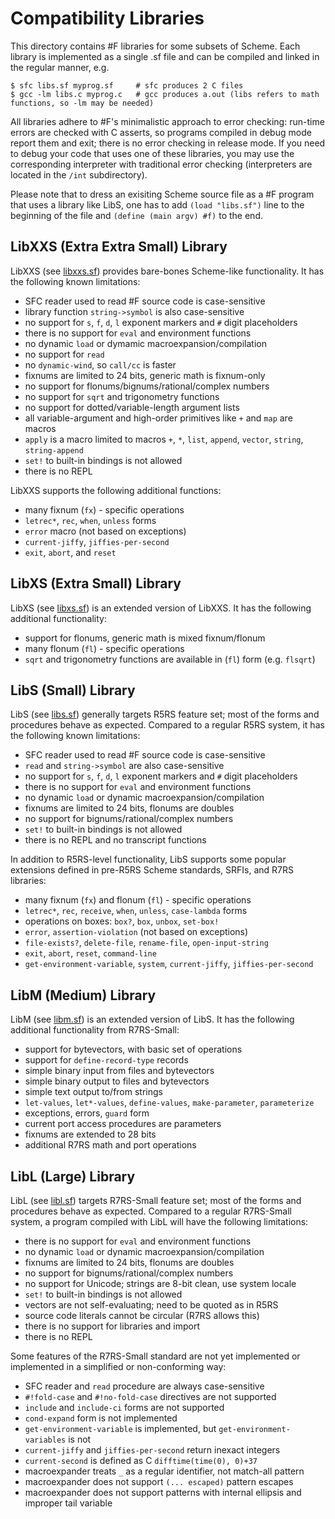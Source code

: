 # Compatibility Libraries
                         
This directory contains #F libraries for some subsets of Scheme. Each library is implemented as a single .sf file and can be compiled and linked in the regular manner, e.g.

```
$ sfc libs.sf myprog.sf     # sfc produces 2 C files
$ gcc -lm libs.c myprog.c   # gcc produces a.out (libs refers to math functions, so -lm may be needed)
```

All libraries adhere to #F's minimalistic approach to error checking: run-time errors are checked with C asserts, so programs compiled in debug mode report them and exit; there is no error checking in release mode. If you need to debug your code that uses one of these libraries, you may use the corresponding interpreter with traditional error checking (interpreters are located in the `/int` subdirectory).

Please note that to dress an exisiting Scheme source file as a #F program that
uses a library like LibS, one has to add `(load "libs.sf")` line to the beginning of the
file and `(define (main argv) #f)` to the end.


## LibXXS (Extra Extra Small) Library

LibXXS (see [libxxs.sf](https://raw.githubusercontent.com/false-schemers/sharpF/master/lib/libxxs.sf)) provides bare-bones Scheme-like functionality. It has the following known limitations:

  *  SFC reader used to read #F source code is case-sensitive
  *  library function `string->symbol` is also case-sensitive
  *  no support for `s`, `f`, `d`, `l` exponent markers and `#` digit placeholders 
  *  there is no support for `eval` and environment functions
  *  no dynamic `load` or dymamic macroexpansion/compilation
  *  no support for `read`
  *  no `dynamic-wind`, so `call/cc` is faster
  *  fixnums are limited to 24 bits, generic math is fixnum-only
  *  no support for flonums/bignums/rational/complex numbers
  *  no support for `sqrt` and trigonometry functions 
  *  no support for dotted/variable-length argument lists
  *  all variable-argument and high-order primitives like `+` and `map` are macros
  *  `apply` is a macro limited to macros `+`, `*`, `list`, `append`, `vector`, `string`, `string-append` 
  *  `set!` to built-in bindings is not allowed
  *  there is no REPL

LibXXS supports the following additional functions:

  *  many fixnum (`fx`) - specific operations
  *  `letrec*`, `rec`, `when`, `unless` forms
  *  `error` macro (not based on exceptions)
  *  `current-jiffy`, `jiffies-per-second`
  *  `exit`, `abort`, and `reset`


## LibXS (Extra Small) Library

LibXS (see [libxs.sf](https://raw.githubusercontent.com/false-schemers/sharpF/master/lib/libxs.sf)) is an extended version of LibXXS. It has the following additional functionality:

  *  support for flonums, generic math is mixed fixnum/flonum
  *  many flonum (`fl`) - specific operations
  *  `sqrt` and trigonometry functions are available in (`fl`) form (e.g. `flsqrt`)


## LibS (Small) Library

LibS (see [libs.sf](https://raw.githubusercontent.com/false-schemers/sharpF/master/lib/libs.sf)) generally targets
R5RS feature set; most of the forms and procedures behave as expected. Compared to a regular R5RS system, it has the following known limitations:

  *  SFC reader used to read #F source code is case-sensitive
  *  `read` and `string->symbol` are also case-sensitive
  *  no support for `s`, `f`, `d`, `l` exponent markers and `#` digit placeholders 
  *  there is no support for `eval` and environment functions
  *  no dynamic `load` or dynamic macroexpansion/compilation
  *  fixnums are limited to 24 bits, flonums are doubles
  *  no support for bignums/rational/complex numbers
  *  `set!` to built-in bindings is not allowed
  *  there is no REPL and no transcript functions

In addition to R5RS-level functionality, LibS supports some popular extensions
defined in pre-R5RS Scheme standards, SRFIs, and R7RS libraries:

  *  many fixnum (`fx`) and flonum (`fl`) - specific operations
  *  `letrec*`, `rec`, `receive`, `when`, `unless`, `case-lambda` forms
  *  operations on boxes: `box?`, `box`, `unbox`, `set-box!`
  *  `error`, `assertion-violation` (not based on exceptions)
  *  `file-exists?`, `delete-file`, `rename-file`, `open-input-string`
  *  `exit`, `abort`, `reset`, `command-line`
  *  `get-environment-variable`, `system`, `current-jiffy`, `jiffies-per-second` 


## LibM (Medium) Library

LibM (see [libm.sf](https://raw.githubusercontent.com/false-schemers/sharpF/master/lib/libm.sf)) is an extended version of LibS. It has the following additional functionality from R7RS-Small:

  *  support for bytevectors, with basic set of operations
  *  support for `define-record-type` records
  *  simple binary input from files and bytevectors
  *  simple binary output to files and bytevectors
  *  simple text output to/from strings
  *  `let-values`, `let*-values`, `define-values`, `make-parameter`, `parameterize`
  *  exceptions, errors, `guard` form
  *  current port access procedures are parameters
  *  fixnums are extended to 28 bits
  *  additional R7RS math and port operations
  

## LibL (Large) Library

LibL (see [libl.sf](https://raw.githubusercontent.com/false-schemers/sharpF/master/lib/libl.sf)) targets
R7RS-Small feature set; most of the forms and procedures behave as expected. Compared to a regular R7RS-Small
system, a program compiled with LibL will have the following limitations:

  *  there is no support for `eval` and environment functions
  *  no dynamic `load` or dynamic macroexpansion/compilation
  *  fixnums are limited to 24 bits, flonums are doubles
  *  no support for bignums/rational/complex numbers
  *  no support for Unicode; strings are 8-bit clean, use system locale
  *  `set!` to built-in bindings is not allowed
  *  vectors are not self-evaluating; need to be quoted as in R5RS
  *  source code literals cannot be circular (R7RS allows this)
  *  there is no support for libraries and import 
  *  there is no REPL
  
Some features of the R7RS-Small standard are not yet implemented or implemented in a simplified or non-conforming way:

  *  SFC reader and `read` procedure are always case-sensitive
  *  `#!fold-case` and `#!no-fold-case` directives are not supported
  *  `include` and `include-ci` forms are not supported
  *  `cond-expand` form is not implemented
  *  `get-environment-variable` is implemented, but `get-environment-variables` is not
  *  `current-jiffy` and `jiffies-per-second` return inexact integers
  *  `current-second` is defined as C `difftime(time(0), 0)+37`
  *  macroexpander treats `_` as a regular identifier, not match-all pattern
  *  macroexpander does not support `(... escaped)` pattern escapes
  *  macroexpander does not support patterns with internal ellipsis and improper tail variable
  
  
